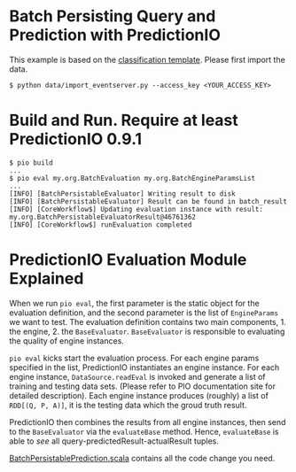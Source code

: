 # Batch Persisting Query and Prediction with PredictionIO

This example is based on the [classification template](
http://docs.prediction.io/templates/classification/quickstart/). Please first
import the data.

```
$ python data/import_eventserver.py --access_key <YOUR_ACCESS_KEY>
```


# Build and Run. Require at least PredictionIO 0.9.1


```
$ pio build
...
$ pio eval my.org.BatchEvaluation my.org.BatchEngineParamsList 
...
[INFO] [BatchPersistableEvaluator] Writing result to disk
[INFO] [BatchPersistableEvaluator] Result can be found in batch_result          
[INFO] [CoreWorkflow$] Updating evaluation instance with result:
my.org.BatchPersistableEvaluatorResult@46761362
[INFO] [CoreWorkflow$] runEvaluation completed
```

# PredictionIO Evaluation Module Explained

When we run `pio eval`, the first parameter is the static object for the
evaluation definition, and the second parameter is the list of `EngineParams` we
want to test. The evaluation definition contains two main components, 1. the
engine, 2. the `BaseEvaluator`. `BaseEvaluator` is responsible to evaluating the
quality of engine instances.

`pio eval` kicks start the evaluation process. For each engine params specified
in the list, PredictionIO instantiates an engine instance. For each engine
instance, `DataSource.readEval` is invoked and generate a list of training and
testing data sets. (Please refer to PIO documentation site for detailed
description). Each engine instance produces (roughly) a list of
`RDD[(Q, P, A)]`, it is the testing data which the groud truth result.

PredictionIO then combines the results from all engine instances, then send to
the `BaseEvaluator` via the `evaluateBase` method. Hence, `evaluateBase` is able
to *see* all query-predictedResult-actualResult tuples.

[BatchPersistablePrediction.scala](src/main/scala/BatchPersistablePrediction.scala) 
contains all the code change you need.




